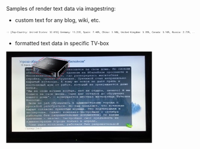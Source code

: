 

Samples of render text data via imagestring:


* custom text for any blog, wiki, etc.

![imagestring_sample1](imagestring_sample1.png)

* formatted text data in specific TV-box

![imagestring_sample2](imagestring_sample2.jpg)

